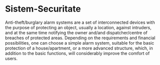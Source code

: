 # Sistem-Securitate
Anti-theft/burglary alarm systems are a set of interconnected devices with the purpose of protecting an object, usually a location, against intruders, and at the same time notifying the owner and/and dispatcher/centre of breaches of protected areas. Depending on the requirements and financial possibilities, one can choose a simple alarm system, suitable for the basic protection of a house/apartment, or a more advanced structure, which, in addition to the basic functions, will considerably improve the comfort of users.
